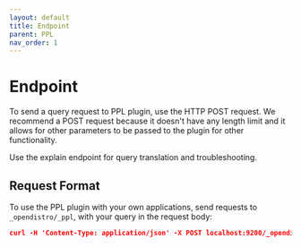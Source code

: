 ```yaml
---
layout: default
title: Endpoint
parent: PPL
nav_order: 1
---
```


# Endpoint

To send a query request to PPL plugin, use the HTTP POST request.
We recommend a POST request because it doesn't have any length limit and it allows for other parameters to be passed to the plugin for other functionality.

Use the explain endpoint for query translation and troubleshooting.

## Request Format

To use the PPL plugin with your own applications, send requests to `_opendistro/_ppl`, with your query in the request body:

```json
curl -H 'Content-Type: application/json' -X POST localhost:9200/_opendistro/_ppl -d '{"query" : "source=accounts | fields firstname, lastname"}'
```
